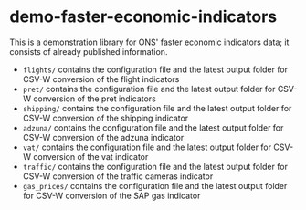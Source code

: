 # demo-faster-economic-indicators
This is a demonstration library for ONS' faster economic indicators data; it consists of already published information.

* `flights/` contains the configuration file and the latest output folder for CSV-W conversion of the flight indicators
* `pret/` contains the configuration file and the latest output folder for CSV-W conversion of the pret indicators
* `shipping/` contains the configuration file and the latest output folder for CSV-W conversion of the shipping indicator
* `adzuna/` contains the configuration file and the latest output folder for CSV-W conversion of the adzuna indicator
* `vat/` contains the configuration file and the latest output folder for CSV-W conversion of the vat indicator
* `traffic/` contains the configuration file and the latest output folder for CSV-W conversion of the traffic cameras indicator
* `gas_prices/` contains the configuration file and the latest output folder for CSV-W conversion of the SAP gas indicator

